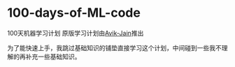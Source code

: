 # 100-days-of-ML-code
100天机器学习计划
原版学习计划由[Avik-Jain](https://github.com/Avik-Jain/100-Days-Of-ML-Code)推出

为了能快速上手，我跳过基础知识的铺垫直接学习这个计划，中间碰到一些我不理解的再补充一些基础知识。
